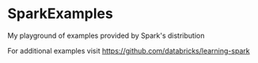 # SparkExamples
My playground of examples provided by Spark's distribution

For additional examples visit
https://github.com/databricks/learning-spark
